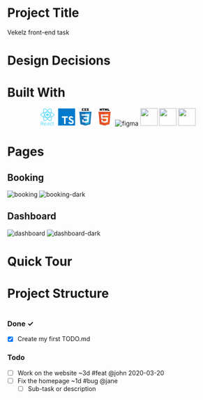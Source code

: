 # Project Title
Vekelz front-end task

# Design Decisions

# Built With
<div align="center">
<img src="https://raw.githubusercontent.com/devicons/devicon/master/icons/react/react-original-wordmark.svg" alt="react" width="40" height="40"/> 
<img src="https://raw.githubusercontent.com/devicons/devicon/master/icons/typescript/typescript-original.svg" alt="typescript" width="40" height="40"/>
<img src="https://raw.githubusercontent.com/devicons/devicon/master/icons/css3/css3-original-wordmark.svg" alt="css3" width="40" height="40"/> 
<img src="https://raw.githubusercontent.com/devicons/devicon/master/icons/html5/html5-original-wordmark.svg" alt="html5" width="40" height="40"/> 
<img src="https://www.vectorlogo.zone/logos/figma/figma-icon.svg" alt="figma" width="40" height="40"/>
<img src="https://user-images.githubusercontent.com/59124058/211133880-018f305a-f611-4363-8be6-87dabf2ab8c0.png" width="40" height="40"/>
<img src="https://user-images.githubusercontent.com/59124058/211133825-c23154dd-d99a-4d81-bc27-899989a12131.png" width="40" height="40"/>
<img src="https://user-images.githubusercontent.com/59124058/211134449-da5e36e5-c13e-4629-9a8c-842ec2a099b8.jpg" width="40" height="40"/>
</div>

# Pages
## Booking
![booking](https://user-images.githubusercontent.com/59124058/211134182-38df4e60-7a26-43ba-84a0-b60a52a3be68.png)
![booking-dark](https://user-images.githubusercontent.com/59124058/211134185-af4174cd-9994-420d-ab16-67d12ad89a67.png)
## Dashboard
![dashboard](https://user-images.githubusercontent.com/59124058/211134194-48a4e080-6b3e-4620-9e3d-596a736b1954.png)
![dashboard-dark](https://user-images.githubusercontent.com/59124058/211134197-28638a97-6051-49da-acb8-91fecc25d8bf.png)

# Quick Tour

# Project Structure
```
```
### Done ✓

- [x] Create my first TODO.md  

### Todo

- [ ] Work on the website ~3d #feat @john 2020-03-20  
- [ ] Fix the homepage ~1d #bug @jane  
  - [ ] Sub-task or description  
